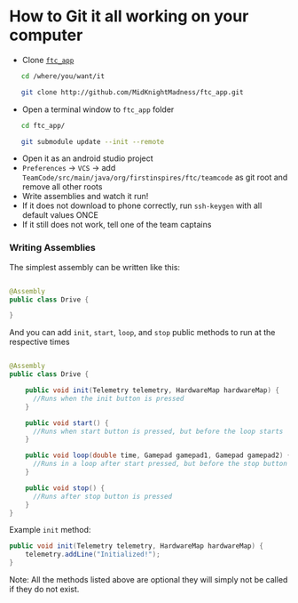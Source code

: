 # How to Git it all working on your computer

 - Clone [`ftc_app`](http://github.com/MidKnightMadness/ftc_app)
```bash
   cd /where/you/want/it

   git clone http://github.com/MidKnightMadness/ftc_app.git
   ```
 - Open a terminal window to `ftc_app` folder
```bash
   cd ftc_app/

   git submodule update --init --remote
   ```
 - Open it as an android studio project
 - `Preferences` -> `VCS` -> add `TeamCode/src/main/java/org/firstinspires/ftc/teamcode` as git root and remove all other roots
 - Write assemblies and watch it run!
 - If it does not download to phone correctly, run `ssh-keygen` with all default values ONCE
 - If it still does not work, tell one of the team captains

### Writing Assemblies

The simplest assembly can be written like this:

```java

@Assembly
public class Drive {

}
```

And you can add `init`, `start`, `loop`, and `stop` public methods to run at the respective times

```java

@Assembly
public class Drive {

    public void init(Telemetry telemetry, HardwareMap hardwareMap) {
      //Runs when the init button is pressed
    }

    public void start() {
      //Runs when start button is pressed, but before the loop starts
    }

    public void loop(double time, Gamepad gamepad1, Gamepad gamepad2) {
      //Runs in a loop after start pressed, but before the stop button is pressed
    }

    public void stop() {
      //Runs after stop button is pressed
    }
}
```

Example `init` method:

```java
public void init(Telemetry telemetry, HardwareMap hardwareMap) {
    telemetry.addLine("Initialized!");
}
```

Note: All the methods listed above are optional they will simply not be called if they do not exist.
